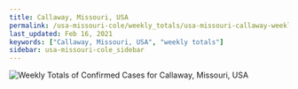 ```yaml
---
title: Callaway, Missouri, USA
permalink: /usa-missouri-cole/weekly_totals/usa-missouri-callaway-weekly_totals.html
last_updated: Feb 16, 2021
keywords: ["Callaway, Missouri, USA", "weekly totals"]
sidebar: usa-missouri-cole_sidebar
---
```


![Weekly Totals of Confirmed Cases for Callaway, Missouri, USA](/covid_tracker/images/graphs/usa-missouri-callaway-weekly_totals_graph.png)
